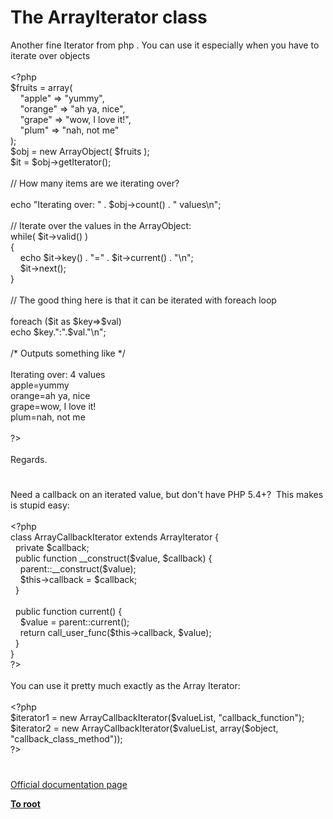 # The ArrayIterator class




<div class="phpcode"><span class="html">
Another fine Iterator from php . You can use it especially when you have to iterate over objects<br><br><span class="default">&lt;?php<br>$fruits </span><span class="keyword">= array(<br>&#xA0; &#xA0; </span><span class="string">&quot;apple&quot; </span><span class="keyword">=&gt; </span><span class="string">&quot;yummy&quot;</span><span class="keyword">,<br>&#xA0; &#xA0; </span><span class="string">&quot;orange&quot; </span><span class="keyword">=&gt; </span><span class="string">&quot;ah ya, nice&quot;</span><span class="keyword">,<br>&#xA0; &#xA0; </span><span class="string">&quot;grape&quot; </span><span class="keyword">=&gt; </span><span class="string">&quot;wow, I love it!&quot;</span><span class="keyword">,<br>&#xA0; &#xA0; </span><span class="string">&quot;plum&quot; </span><span class="keyword">=&gt; </span><span class="string">&quot;nah, not me&quot;<br></span><span class="keyword">);<br></span><span class="default">$obj </span><span class="keyword">= new </span><span class="default">ArrayObject</span><span class="keyword">( </span><span class="default">$fruits </span><span class="keyword">);<br></span><span class="default">$it </span><span class="keyword">= </span><span class="default">$obj</span><span class="keyword">-&gt;</span><span class="default">getIterator</span><span class="keyword">();<br><br></span><span class="comment">// How many items are we iterating over?<br><br></span><span class="keyword">echo </span><span class="string">&quot;Iterating over: &quot; </span><span class="keyword">. </span><span class="default">$obj</span><span class="keyword">-&gt;</span><span class="default">count</span><span class="keyword">() . </span><span class="string">&quot; values\n&quot;</span><span class="keyword">;<br><br></span><span class="comment">// Iterate over the values in the ArrayObject:<br></span><span class="keyword">while( </span><span class="default">$it</span><span class="keyword">-&gt;</span><span class="default">valid</span><span class="keyword">() )<br>{<br>&#xA0; &#xA0; echo </span><span class="default">$it</span><span class="keyword">-&gt;</span><span class="default">key</span><span class="keyword">() . </span><span class="string">&quot;=&quot; </span><span class="keyword">. </span><span class="default">$it</span><span class="keyword">-&gt;</span><span class="default">current</span><span class="keyword">() . </span><span class="string">&quot;\n&quot;</span><span class="keyword">;<br>&#xA0; &#xA0; </span><span class="default">$it</span><span class="keyword">-&gt;</span><span class="default">next</span><span class="keyword">();<br>}<br><br></span><span class="comment">// The good thing here is that it can be iterated with foreach loop<br><br></span><span class="keyword">foreach (</span><span class="default">$it </span><span class="keyword">as </span><span class="default">$key</span><span class="keyword">=&gt;</span><span class="default">$val</span><span class="keyword">)<br>echo </span><span class="default">$key</span><span class="keyword">.</span><span class="string">&quot;:&quot;</span><span class="keyword">.</span><span class="default">$val</span><span class="keyword">.</span><span class="string">&quot;\n&quot;</span><span class="keyword">;<br><br></span><span class="comment">/* Outputs something like */<br><br></span><span class="default">Iterating over</span><span class="keyword">: </span><span class="default">4 values<br>apple</span><span class="keyword">=</span><span class="default">yummy<br>orange</span><span class="keyword">=</span><span class="default">ah ya</span><span class="keyword">, </span><span class="default">nice<br>grape</span><span class="keyword">=</span><span class="default">wow</span><span class="keyword">, </span><span class="default">I love it</span><span class="keyword">!<br></span><span class="default">plum</span><span class="keyword">=</span><span class="default">nah</span><span class="keyword">, </span><span class="default">not me<br><br>?&gt;<br></span><br>Regards.</span>
</div>
  

#


<div class="phpcode"><span class="html">
Need a callback on an iterated value, but don&apos;t have PHP 5.4+?&#xA0; This makes is stupid easy:
<br>
<br><span class="default">&lt;?php
<br></span><span class="keyword">class </span><span class="default">ArrayCallbackIterator </span><span class="keyword">extends </span><span class="default">ArrayIterator </span><span class="keyword">{
<br>&#xA0; private </span><span class="default">$callback</span><span class="keyword">;
<br>&#xA0; public function </span><span class="default">__construct</span><span class="keyword">(</span><span class="default">$value</span><span class="keyword">, </span><span class="default">$callback</span><span class="keyword">) {
<br>&#xA0; &#xA0; </span><span class="default">parent</span><span class="keyword">::</span><span class="default">__construct</span><span class="keyword">(</span><span class="default">$value</span><span class="keyword">);
<br>&#xA0; &#xA0; </span><span class="default">$this</span><span class="keyword">-&gt;</span><span class="default">callback </span><span class="keyword">= </span><span class="default">$callback</span><span class="keyword">;
<br>&#xA0; }
<br>
<br>&#xA0; public function </span><span class="default">current</span><span class="keyword">() {
<br>&#xA0; &#xA0; </span><span class="default">$value </span><span class="keyword">= </span><span class="default">parent</span><span class="keyword">::</span><span class="default">current</span><span class="keyword">();
<br>&#xA0; &#xA0; return </span><span class="default">call_user_func</span><span class="keyword">(</span><span class="default">$this</span><span class="keyword">-&gt;</span><span class="default">callback</span><span class="keyword">, </span><span class="default">$value</span><span class="keyword">);
<br>&#xA0; }
<br>}
<br></span><span class="default">?&gt;
<br></span>
<br>You can use it pretty much exactly as the Array Iterator:
<br>
<br><span class="default">&lt;?php
<br>$iterator1 </span><span class="keyword">= new </span><span class="default">ArrayCallbackIterator</span><span class="keyword">(</span><span class="default">$valueList</span><span class="keyword">, </span><span class="string">&quot;callback_function&quot;</span><span class="keyword">);
<br></span><span class="default">$iterator2 </span><span class="keyword">= new </span><span class="default">ArrayCallbackIterator</span><span class="keyword">(</span><span class="default">$valueList</span><span class="keyword">, array(</span><span class="default">$object</span><span class="keyword">, </span><span class="string">&quot;callback_class_method&quot;</span><span class="keyword">));
<br></span><span class="default">?&gt;</span>
</span>
</div>
  

#

[Official documentation page](https://www.php.net/manual/en/class.arrayiterator.php)

**[To root](/README.md)**